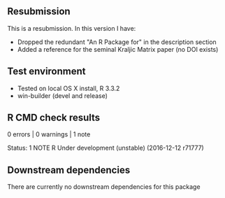 ## Resubmission
This is a resubmission. In this version I have:

* Dropped the redundant "An R Package for" in the description section
* Added a reference for the seminal Kraljic Matrix paper (no DOI exists)


## Test environment
* Tested on local OS X install, R 3.3.2
* win-builder (devel and release)


## R CMD check results
0 errors | 0 warnings | 1 note

Status: 1 NOTE
R Under development (unstable) (2016-12-12 r71777)

## Downstream dependencies
There are currently no downstream dependencies for this package
